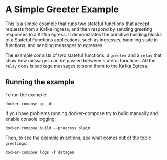 # A Simple Greeter Example

This is a simple example that runs two stateful functions that accept requests
from a Kafka ingress, and then respond by sending greeting responses to a Kafka
egress. It demonstrates the primitive building blocks of a Stateful Functions
applications, such as ingresses, handling state in functions, and sending
messages to egresses.

The example consists of two stateful functions, a `greeter` and a `relay` that
show how messages can be passed between stateful functions. All the `relay`
does is package messages to send them to the Kafka Egress.

## Running the example

To run the example:

```
docker-compose up -d
```

If you have problems running docker-compose try to build manually and enable console logging:

```
docker-compose build --progress plain
```

Then, to see the example in actions, see what comes out of the topic
`greetings`:

```
docker-compose logs -f datagen
```

